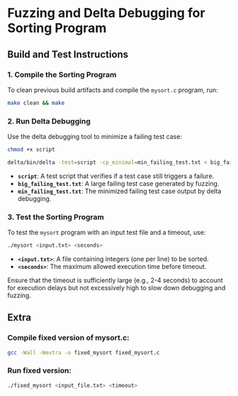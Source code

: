 # Fuzzing and Delta Debugging for Sorting Program

## **Build and Test Instructions**

### **1. Compile the Sorting Program**
To clean previous build artifacts and compile the `mysort.c` program, run:

```sh
make clean && make
```

### **2. Run Delta Debugging**
Use the delta debugging tool to minimize a failing test case:

```sh
chmod +x script
```

```sh
delta/bin/delta -test=script -cp_minimal=min_failing_test.txt < big_failing_test.txt
```

- **`script`**: A test script that verifies if a test case still triggers a failure.
- **`big_failing_test.txt`**: A large failing test case generated by fuzzing.
- **`min_failing_test.txt`**: The minimized failing test case output by delta debugging.

### **3. Test the Sorting Program**
To test the `mysort` program with an input test file and a timeout, use:

```sh
./mysort <input.txt> <seconds>
```

- **`<input.txt>`**: A file containing integers (one per line) to be sorted.
- **`<seconds>`**: The maximum allowed execution time before timeout.

Ensure that the timeout is sufficiently large (e.g., 2-4 seconds) to account for execution delays but not excessively high to slow down debugging and fuzzing.

## Extra

### **Compile fixed version of mysort.c:**

```sh
gcc -Wall -Wextra -o fixed_mysort fixed_mysort.c
```

### **Run fixed version:**
```sh
./fixed_mysort <input_file.txt> <timeout>
```

